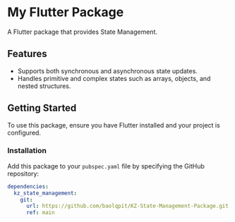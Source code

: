 # My Flutter Package

A Flutter package that provides State Management.

## Features
- Supports both synchronous and asynchronous state updates.
- Handles primitive and complex states such as arrays, objects, and nested structures.


## Getting Started

To use this package, ensure you have Flutter installed and your project is configured.

### Installation

Add this package to your `pubspec.yaml` file by specifying the GitHub repository:

```yaml
dependencies:
  kz_state_management:
    git:
      url: https://github.com/baolqpit/KZ-State-Management-Package.git
      ref: main 
